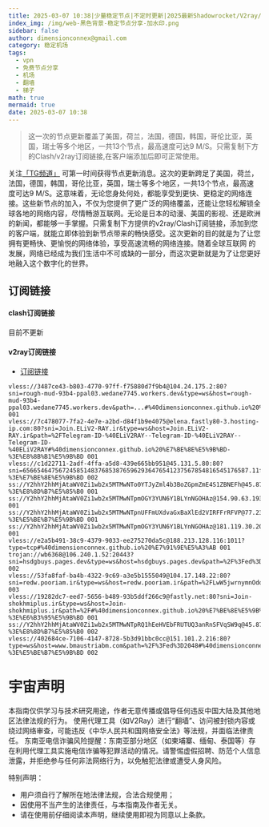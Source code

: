 ```yaml
---
title: 2025-03-07 10:38|少量稳定节点|不定时更新|2025最新Shadowrocket/V2ray/SSR/Clash免费节点高速订阅机场
index_img: /img/web-黑色背景-稳定节点分享-加水印.png
sidebar: false
author: dimensionconnex@gmail.com
category: 稳定机场
tags:
  - vpn
  - 免费节点分享
  - 机场
  - 翻墙
  - 梯子
math: true
mermaid: true
date: 2025-03-07 10:38
---
```

> 这一次的节点更新覆盖了美国，荷兰，法国，德国，韩国，哥伦比亚，英国，瑞士等多个地区，一共13个节点，最高速度可达9 M/S。只需复制下方的Clash/v2ray订阅链接,在客户端添加后即可正常使用。

<!-- more -->
关注[「TG频道」](https://t.me/DCFVPN) 可第一时间获得节点更新消息。这次的更新跨足了美国，荷兰，法国，德国，韩国，哥伦比亚，英国，瑞士等多个地区，一共13个节点，最高速度可达9 M/S。这意味着，无论您身处何处，都能享受到更快、更稳定的网络连接。这些新节点的加入，不仅为您提供了更广泛的网络覆盖，还能让您轻松解锁全球各地的网络内容，尽情畅游互联网。无论是日本的动漫、美国的影视、还是欧洲的新闻，都能够一手掌握。只需复制下方提供的v2ray/Clash订阅链接，添加到您的客户端，就能立即体验到新节点带来的畅快感受。这次更新的目的就是为了让您拥有更畅快、更愉悦的网络体验，享受高速流畅的网络连接。随着全球互联网
的发展，网络已经成为我们生活中不可或缺的一部分，而这次更新就是为了让您更好地融入这个数字化的世界。
<!-- 广告位 -->

<!-- 广告位 -->
## 订阅链接

#### clash订阅链接
目前不更新


#### v2ray订阅链接
- [订阅链接](https://dimensionconnex.github.io/assets/links/airport/2025-03/stable-0U3KT07EF6EJW036.txt)
```text
vless://3487ce43-b803-4770-97ff-f75880d7f9b4@104.24.175.2:80?sni=rough-mud-93b4-ppal03.wedane7745.workers.dev&type=ws&host=rough-mud-93b4-ppal03.wedane7745.workers.dev&path=...#%40dimensionconnex.github.io%20%E7%BE%8E%E5%9B%BD 001
vless://7c478077-7fa2-4e7e-a2bd-d84f1b9e4075@elena.fastly80-3.hosting-ip.com:80?sni=Join.ELiV2-RAY.ir&type=ws&host=Join.ELiV2-RAY.ir&path=%2FTelegram-ID-%40ELiV2RAY--Telegram-ID-%40ELiV2RAY--Telegram-ID-%40ELiV2RAY#%40dimensionconnex.github.io%20%E7%BE%8E%E5%9B%BD-%3E%E8%8B%B1%E5%9B%BD 001
vless://c1d22711-2adf-4ffa-a5d8-439e665bb951@45.131.5.80:80?sni=656654647567245851483768538765962936476541237567854816545176587.11feea65a1d70a.workers.dev&type=ws&host=656654647567245851483768538765962936476541237567854816545176587.11feea65a1d70a.workers.dev&path=Telegram%40WangCai2%2F%3Fed%3D2048#%40dimensionconnex.github.io%20%E8%8D%B7%E5%85%B0-%3E%E7%BE%8E%E5%9B%BD 002
ss://Y2hhY2hhMjAtaWV0Zi1wb2x5MTMwNTo0YTJyZml4b3BoZGpmZmE4S1ZBNEFh@45.87.175.154:8080#%40dimensionconnex.github.io%20%E7%AB%8B%E9%99%B6%E5%AE%9B-%3E%E8%8D%B7%E5%85%B0 001
ss://Y2hhY2hhMjAtaWV0Zi1wb2x5MTMwNTpmOGY3YUN6Y1BLYnNGOHAz@154.90.63.193:990#%40dimensionconnex.github.io%20%E9%9F%A9%E5%9B%BD 001
ss://Y2hhY2hhMjAtaWV0Zi1wb2x5MTMwNTpnUFFmUXdvaGxBaXlEd2VIRFFrRFVP@77.239.122.34:46785#%40dimensionconnex.github.io%20%E8%8B%B1%E5%9B%BD-%3E%E5%BE%B7%E5%9B%BD 001
ss://Y2hhY2hhMjAtaWV0Zi1wb2x5MTMwNTpmOGY3YUN6Y1BLYnNGOHAz@181.119.30.20:990#%40dimensionconnex.github.io%20%E5%93%A5%E4%BC%A6%E6%AF%94%E4%BA%9A 001
vless://e2a5b491-38c9-4379-9033-ee275270da5c@188.213.128.116:1011?type=tcp#%40dimensionconnex.github.io%20%E7%91%9E%E5%A3%AB 001
trojan://wb6368@106.240.1.52:20443?sni=hsdgbuys.pages.dev&type=ws&host=hsdgbuys.pages.dev&path=%2F%3Fed%3D2560#%40dimensionconnex.github.io%20%E9%9F%A9%E5%9B%BD 002
vless://53fa8faf-ba4b-4322-9c69-a3e5b1555049@104.17.148.22:80?sni=redw.pooriam.ir&type=ws&host=redw.pooriam.ir&path=%2FLwW5jwrnymnOdqki%3Fed%3D2560fp%3Dchrome#%40dimensionconnex.github.io%20%E7%BE%8E%E5%9B%BD 003
vless://19282dc7-eed7-5656-b489-93b5ddf266c9@fastly.net:80?sni=Join-shokhmiplus.ir&type=ws&host=Join-shokhmiplus.ir&path=%2F#%40dimensionconnex.github.io%20%E7%BE%8E%E5%9B%BD-%3E%E6%B3%95%E5%9B%BD 001
ss://Y2hhY2hhMjAtaWV0Zi1wb2x5MTMwNTpRQ1hEeHVEbFRUTUQ3anRnSFVqSW9q@45.87.175.199:8080#%40dimensionconnex.github.io%20%E7%AB%8B%E9%99%B6%E5%AE%9B-%3E%E8%8D%B7%E5%85%B0 002
vless://402684ce-7106-4147-8728-5b3d91bbc0cc@151.101.2.216:80?type=ws&host=www.bmaustriabm.com&path=%2F%3Fed%3D2048#%40dimensionconnex.github.io%20%E7%BE%8E%E5%9B%BD-%3E%E5%BE%B7%E5%9B%BD 002
```

<!-- universe_declaration -->
# 宇宙声明
本指南仅供学习与技术研究用途，作者无意传播或倡导任何违反中国大陆及其他地区法律法规的行为。
使用代理工具（如V2Ray）进行“翻墙”、访问被封锁内容或绕过网络审查，可能违反《中华人民共和国网络安全法》等法规，并面临法律责任。
东南亚电信诈骗风险提醒：东南亚部分地区（如柬埔寨、缅甸、泰国等）存在利用代理工具实施电信诈骗等犯罪活动的情况。请警惕虚假招聘、防范个人信息泄露，并拒绝参与任何非法网络行为，以免触犯法律或遭受人身风险。

特别声明：
- 用户须自行了解所在地法律法规，合法合规使用；
- 因使用不当产生的法律责任，与本指南及作者无关。
- 请在使用前仔细阅读本声明，继续使用即视为同意以上条款。
<!-- universe_declaration -->